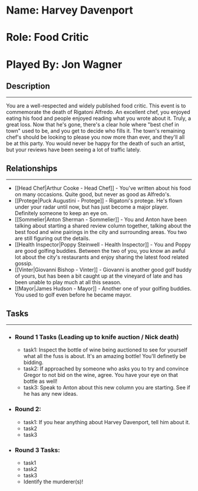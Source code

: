 # Name: Harvey Davenport
# Role: Food Critic
# Played By: Jon Wagner

## Description
---
You are a well-respected and widely published food critic. This event is to commemorate the death of Rigatoni Alfredo. An excellent chef, you enjoyed eating his food and people enjoyed reading what you wrote about it. Truly, a great loss. Now that he's gone, there's a clear hole where "best chef in town" used to be, and you get to decide who fills it. The town's remaining chef's should be looking to please you now more than ever, and they'll all be at this party. You would never be happy for the death of such an artist, but your reviews have been seeing a lot of traffic lately.

## Relationships
---
- [[Head Chef|Arthur Cooke - Head Chef]]  - You've written about his food on many occasions. Quite good, but never as good as Alfredo's.
- [[Protege|Puck Augustini - Protege]]  - Rigatoni's protege. He's flown under your radar until now, but has just become a major player. Definitely someone to keep an eye on.
- [[Sommelier|Anton Sherman - Sommelier]] - You and Anton have been talking about starting a shared review column together, talking about the best food and wine pairings in the city and surrounding areas. You two are still figuring out the details.
- [[Health Inspector|Poppy Steinwell - Health Inspector]] - You and Poppy are good golfing buddies. Between the two of you, you know an awful lot about the city's restaurants and enjoy sharing the latest food related gossip.
- [[Vinter|Giovanni Bishop - Vinter]] - Giovanni is another good golf buddy of yours, but has been a bit caught up at the vineyard of late and has been unable to play much at all this season.
- [[Mayor|James Hudson - Mayor]] - Another one of your golfing buddies. You used to golf even before he became mayor.

## Tasks
___
- ### Round 1 Tasks (Leading up to knife auction / Nick death)
	- task1:  Inspect the bottle of wine being auctioned to see for yourself what all the fuss is about. It's an amazing bottle! You'll definetly be bidding.
	- task2: If approached by someone who asks you to try and convince Gregor to not bid on the wine, agree. You have your eye on that bottle as well!
	- task3: Speak to Anton about this new column you are starting. See if he has any new ideas.
- ### Round 2:
	- task1: If you hear anything about Harvey Davenport, tell him about it.
	- task2
	- task3
- ### Round 3 Tasks:
	- task1
	- task2
	- task3
	- Identify the murderer(s)!